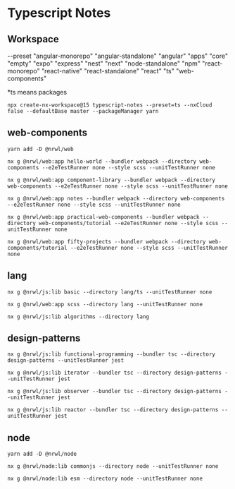 # Typescript Notes

## Workspace
--preset
"angular-monorepo"
"angular-standalone"
"angular"
"apps"
"core"
"empty"
"expo"
"express"
"nest"
"next"
"node-standalone"
"npm"
"react-monorepo"
"react-native"
"react-standalone"
"react"
"ts"
"web-components"

*ts means packages

`npx create-nx-workspace@15 typescript-notes --preset=ts --nxCloud false --defaultBase master --packageManager yarn`

## web-components
`yarn add -D @nrwl/web`

`nx g @nrwl/web:app hello-world --bundler webpack --directory web-components --e2eTestRunner none --style scss --unitTestRunner none`

`nx g @nrwl/web:app component-library --bundler webpack --directory web-components --e2eTestRunner none --style scss --unitTestRunner none`

`nx g @nrwl/web:app notes --bundler webpack --directory web-components --e2eTestRunner none --style scss --unitTestRunner none`

`nx g @nrwl/web:app practical-web-components --bundler webpack --directory web-components/tutorial --e2eTestRunner none --style scss --unitTestRunner none`

`nx g @nrwl/web:app fifty-projects --bundler webpack --directory web-components/tutorial --e2eTestRunner none --style scss --unitTestRunner none`

## lang
`nx g @nrwl/js:lib basic --directory lang/ts --unitTestRunner none`

`nx g @nrwl/web:app scss --directory lang --unitTestRunner none`

`nx g @nrwl/js:lib algorithms --directory lang`

## design-patterns
`nx g @nrwl/js:lib functional-programming --bundler tsc --directory design-patterns --unitTestRunner jest`

`nx g @nrwl/js:lib iterator --bundler tsc --directory design-patterns --unitTestRunner jest`

`nx g @nrwl/js:lib observer --bundler tsc --directory design-patterns --unitTestRunner jest`

`nx g @nrwl/js:lib reactor --bundler tsc --directory design-patterns --unitTestRunner jest`

## node
`yarn add -D @nrwl/node`

`nx g @nrwl/node:lib commonjs --directory node --unitTestRunner none`

`nx g @nrwl/node:lib esm --directory node --unitTestRunner none`

